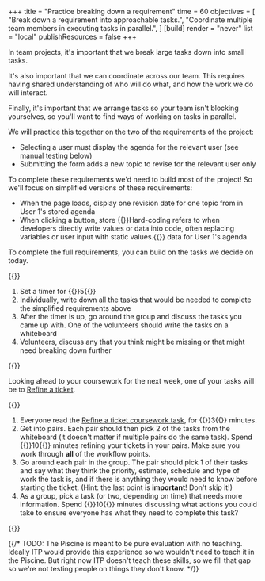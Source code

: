 +++
title = "Practice breaking down a requirement"
time = 60
objectives = [
  "Break down a requirement into approachable tasks.",
  "Coordinate multiple team members in executing tasks in parallel.",
]
[build]
  render = "never"
  list = "local"
  publishResources = false
+++

In team projects, it's important that we break large tasks down into small tasks.

It's also important that we can coordinate across our team. This requires having shared understanding of who will do what, and how the work we do will interact.

Finally, it's important that we arrange tasks so your team isn't blocking yourselves, so you'll want to find ways of working on tasks in parallel.

We will practice this together on the two of the requirements of the project:

- Selecting a user must display the agenda for the relevant user (see manual testing below)
- Submitting the form adds a new topic to revise for the relevant user only

To complete these requirements we'd need to build most of the project! So we'll focus on simplified versions of these requirements:

- When the page loads, display one revision date for one topic from in User 1's stored agenda
- When clicking a button, store {{<tooltip title="hard-coded">}}Hard-coding refers to when developers directly write values or data into code, often replacing variables or user input with static values.{{</tooltip>}} data for User 1's agenda

To complete the full requirements, you can build on the tasks we decide on today.

{{<note type="exercise" title="Breaking down tasks">}}

1. Set a timer for {{<timer>}}5{{</timer>}}
2. Individually, write down all the tasks that would be needed to complete the simplified requirements above
3. After the timer is up, go around the group and discuss the tasks you came up with. One of the volunteers should write the tasks on a whiteboard
4. Volunteers, discuss any that you think might be missing or that might need breaking down further

{{</note>}}

Looking ahead to your coursework for the next week, one of your tasks will be to [Refine a ticket](https://github.com/CodeYourFuture/The-Piscine/issues/6).

{{<note type="exercise" title="Refining tickets">}}

1. Everyone read the [Refine a ticket coursework task](https://github.com/CodeYourFuture/The-Piscine/issues/6), for {{<timer>}}3{{</timer>}} minutes.
2. Get into pairs. Each pair should then pick 2 of the tasks from the whiteboard (it doesn't matter if multiple pairs do the same task). Spend {{<timer>}}10{{</timer>}} minutes refining your tickets in your pairs. Make sure you work through **all** of the workflow points.
3. Go around each pair in the group. The pair should pick 1 of their tasks and say what they think the priority, estimate, schedule and type of work the task is, and if there is anything they would need to know before starting the ticket. (Hint: the last point is **important**! Don't skip it!)
4. As a group, pick a task (or two, depending on time) that needs more information. Spend {{<timer>}}10{{</timer>}} minutes discussing what actions you could take to ensure everyone has what they need to complete this task?

{{</note>}}

{{/*
  TODO: The Piscine is meant to be pure evaluation with no teaching.
  Ideally ITP would provide this experience so we wouldn't need to teach it in the Piscine.
  But right now ITP doesn't teach these skills, so we fill that gap so we're not testing people on things they don't know.
*/}}
